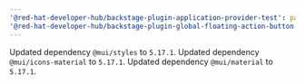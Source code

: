 ```yaml
---
'@red-hat-developer-hub/backstage-plugin-application-provider-test': patch
'@red-hat-developer-hub/backstage-plugin-global-floating-action-button': patch
---
```


Updated dependency `@mui/styles` to `5.17.1`.
Updated dependency `@mui/icons-material` to `5.17.1`.
Updated dependency `@mui/material` to `5.17.1`.

